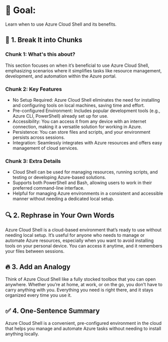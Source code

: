 # 🎯 Goal:
Learn when to use Azure Cloud Shell and its benefits.

## 🧠 1. Break It into Chunks

### Chunk 1: What's this about?
This section focuses on when it’s beneficial to use Azure Cloud Shell, emphasizing scenarios where it simplifies tasks like resource management, development, and automation within the Azure portal.

### Chunk 2: Key Features
 - No Setup Required: Azure Cloud Shell eliminates the need for installing and configuring tools on local machines, saving time and effort.
 - Pre-configured Environment: Includes popular development tools (e.g., Azure CLI, PowerShell) already set up for use.
 - Accessibility: You can access it from any device with an internet connection, making it a versatile solution for working in Azure.
 - Persistence: You can store files and scripts, and your environment persists across sessions.
 - Integration: Seamlessly integrates with Azure resources and offers easy management of cloud services.

### Chunk 3: Extra Details
 - Cloud Shell can be used for managing resources, running scripts, and testing or developing Azure-based solutions.
 - Supports both PowerShell and Bash, allowing users to work in their preferred command-line interface.
 - Helpful for managing Azure environments in a consistent and accessible manner without needing a dedicated local setup.

## 🔍 2. Rephrase in Your Own Words
Azure Cloud Shell is a cloud-based environment that’s ready to use without needing local setup. It’s useful for anyone who needs to manage or automate Azure resources, especially when you want to avoid installing tools on your personal device. You can access it anytime, and it remembers your files between sessions.

## 🔥 3. Add an Analogy
Think of Azure Cloud Shell like a fully stocked toolbox that you can open anywhere. Whether you’re at home, at work, or on the go, you don't have to carry anything with you. Everything you need is right there, and it stays organized every time you use it.

## ✅ 4. One-Sentence Summary
Azure Cloud Shell is a convenient, pre-configured environment in the cloud that helps you manage and automate Azure tasks without needing to install anything locally.

